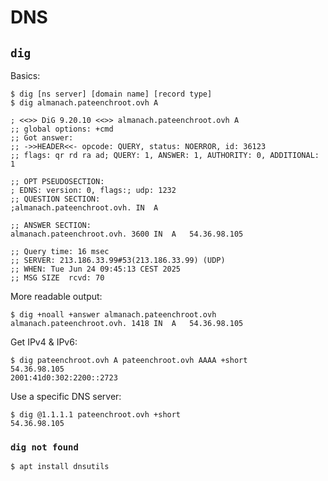 # DNS

## `dig`

Basics:

```shell
$ dig [ns server] [domain name] [record type]
$ dig almanach.pateenchroot.ovh A

; <<>> DiG 9.20.10 <<>> almanach.pateenchroot.ovh A
;; global options: +cmd
;; Got answer:
;; ->>HEADER<<- opcode: QUERY, status: NOERROR, id: 36123
;; flags: qr rd ra ad; QUERY: 1, ANSWER: 1, AUTHORITY: 0, ADDITIONAL: 1

;; OPT PSEUDOSECTION:
; EDNS: version: 0, flags:; udp: 1232
;; QUESTION SECTION:
;almanach.pateenchroot.ovh.	IN	A

;; ANSWER SECTION:
almanach.pateenchroot.ovh. 3600	IN	A	54.36.98.105

;; Query time: 16 msec
;; SERVER: 213.186.33.99#53(213.186.33.99) (UDP)
;; WHEN: Tue Jun 24 09:45:13 CEST 2025
;; MSG SIZE  rcvd: 70

```

More readable output:

```shell
$ dig +noall +answer almanach.pateenchroot.ovh
almanach.pateenchroot.ovh. 1418	IN	A	54.36.98.105
```

Get IPv4 & IPv6:

```shell
$ dig pateenchroot.ovh A pateenchroot.ovh AAAA +short
54.36.98.105
2001:41d0:302:2200::2723
```

Use a specific DNS server:

```shell
$ dig @1.1.1.1 pateenchroot.ovh +short
54.36.98.105
```

### `dig not found`

```shell
$ apt install dnsutils
```
